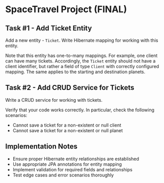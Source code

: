 # SpaceTravel Project (FINAL)

## Task #1 - Add Ticket Entity

Add a new entity - `Ticket`. Write Hibernate mapping for working with this entity.

Note that this entity has one-to-many mappings. For example, one client can have many tickets. Accordingly, the `Ticket` entity should not have a client identifier, but rather a field of type `Client` with correctly configured mapping. The same applies to the starting and destination planets.

## Task #2 - Add CRUD Service for Tickets

Write a CRUD service for working with tickets.

Verify that your code works correctly. In particular, check the following scenarios:

- Cannot save a ticket for a non-existent or null client
- Cannot save a ticket for a non-existent or null planet

## Implementation Notes

- Ensure proper Hibernate entity relationships are established
- Use appropriate JPA annotations for entity mapping
- Implement validation for required fields and relationships
- Test edge cases and error scenarios thoroughly